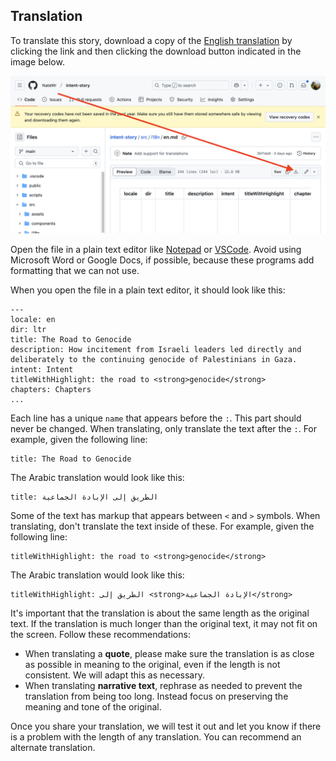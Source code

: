 ## Translation

To translate this story, download a copy of the [English translation](https://github.com/NateWr/intent-story/blob/main/src/i18n/en.md) by clicking the link and then clicking the download button indicated in the image below.

![Screenshot showing the download button](./download-file.png)

Open the file in a plain text editor like [Notepad](https://apps.microsoft.com/detail/9msmlrh6lzf3) or [VSCode](https://code.visualstudio.com/). Avoid using Microsoft Word or Google Docs, if possible, because these programs add formatting that we can not use.

When you open the file in a plain text editor, it should look like this:

```
---
locale: en
dir: ltr
title: The Road to Genocide
description: How incitement from Israeli leaders led directly and deliberately to the continuing genocide of Palestinians in Gaza.
intent: Intent
titleWithHighlight: the road to <strong>genocide</strong>
chapters: Chapters
...
```

Each line has a unique `name` that appears before the `:`. This part should never be changed. When translating, only translate the text after the `:`. For example, given the following line:

```
title: The Road to Genocide
```

The Arabic translation would look like this:

```
title: الطريق إلى الإبادة الجماعية
```

Some of the text has markup that appears between `<` and `>` symbols. When translating, don't translate the text inside of these. For example, given the following line:

```
titleWithHighlight: the road to <strong>genocide</strong>
```

The Arabic translation would look like this:

```
titleWithHighlight: الطريق إلى <strong>الإبادة الجماعية</strong>
```

It's important that the translation is about the same length as the original text. If the translation is much longer than the original text, it may not fit on the screen. Follow these recommendations:

* When translating a **quote**, please make sure the translation is as close as possible in meaning to the original, even if the length is not consistent. We will adapt this as necessary.
* When translating **narrative text**, rephrase as needed to prevent the translation from being too long. Instead focus on preserving the meaning and tone of the original.

Once you share your translation, we will test it out and let you know if there is a problem with the length of any translation. You can recommend an alternate translation.
